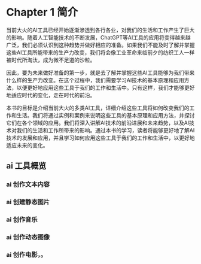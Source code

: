# Chapter 1 简介

当前大火的AI工具已经开始逐渐渗透到各行各业，对我们的生活和工作产生了巨大的影响。随着人工智能技术的不断发展，ChatGPT等AI工具的应用将变得越来越广泛，我们必须认识到这种趋势并做好相应的准备。如果我们不能及时了解并掌握这些AI工具所能带来的生产力改变，我们将会像工业革命来临前夕的纺织工人一样被时代所淘汰，成为微不足道的沙粒。

因此，要为未来做好准备的第一步，就是去了解并掌握这些AI工具能够为我们带来什么样的生产力改变。在这个过程中，我们需要学习AI技术的基本原理和应用方法，以便更好地应用这些工具于我们的工作和生活中。只有这样，我们才能够更好地适应时代的变化，走在时代的前沿。

本书的目标是介绍当前大火的多类AI工具，详细介绍这些工具将如何改变我们的工作和生活。我们将通过实例和案例来说明这些工具的基本原理和应用方法，并探讨它们在各个领域的应用。我们将深入讲解AI技术的前沿进展和未来趋势，以及AI技术对我们的生活和工作所带来的影响。通过本书的学习，读者将能够更好地了解AI技术的发展和应用，并且学习如何应用这些工具于我们的工作和生活中，以更好地适应未来的变化。

## ai 工具概览

### ai 创作文本内容

### ai 创建静态图片

### ai 创作音乐

### ai 创作动态图像

### ai 创作电影，。

